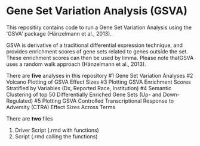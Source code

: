 # Gene Set Variation Analysis (GSVA)

This repositiry contains code to run a Gene Set Variation Analysis using the 'GSVA' package (Hänzelmann et al., 2013). 

GSVA is derivative of a traditional differential expression technique, and provides enrichment scores of gene sets related to genes outside the set. These enrichment scores can then be used by limma. Please note thatGSVA  uses a random walk approach (Hänzelmann et al., 2013). 

There are **five** analyses in this repository
 #1 Gene Set Variation Analyses
 #2 Volcano Plotting of GSVA Effect Sizes 
 #3 Plotting GSVA Enrichment Scores Stratified by Variables (Dx, Reported Race, Institution)
 #4 Semantic Clustering of top 50 Differentially Enriched Gene Sets (Up- and Down-Regulated)
 #5 Plotting GSVA Controlled Transcriptional Response to Adversity (CTRA) Effect Sizes Across Terms

There are **two** files 
1) Driver Script (.rmd with functions)
2) Script (.rmd calling the functions)
